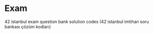 # Exam
42 istanbul exam question bank solution codes (42 istanbul imtihan soru bankası çözüm kodları)
